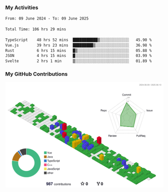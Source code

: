 ### My Activities

<!--START_SECTION:waka-->

```txt
From: 09 June 2024 - To: 09 June 2025

Total Time: 106 hrs 29 mins

TypeScript    48 hrs 52 mins  ███████████▒░░░░░░░░░░░░░   45.90 %
Vue.js        39 hrs 23 mins  █████████▒░░░░░░░░░░░░░░░   36.98 %
Rust          6 hrs 15 mins   █▒░░░░░░░░░░░░░░░░░░░░░░░   05.88 %
JSON          4 hrs 15 mins   █░░░░░░░░░░░░░░░░░░░░░░░░   03.99 %
Svelte        2 hrs 1 min     ▒░░░░░░░░░░░░░░░░░░░░░░░░   01.89 %
```

<!--END_SECTION:waka-->

### My GitHub Contributions

![](./profile-3d-contrib/profile-gitblock.svg)
